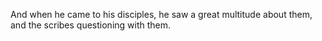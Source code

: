 And when he came to his disciples, he saw a great multitude about them, and the scribes questioning with them.
